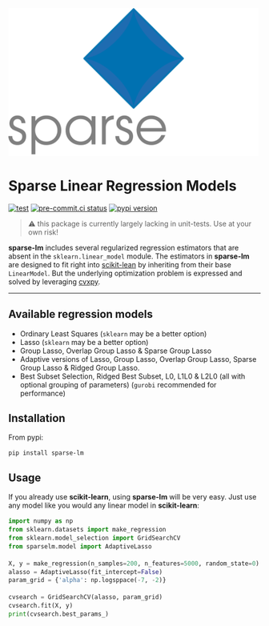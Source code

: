 <img src="docs/_static/logo.png" width="500px" alt=" ">

Sparse Linear Regression Models
===============================
[![test](https://github.com/CederGroupHub/sparse-lm/actions/workflows/test.yml/badge.svg?branch=main)](https://github.com/CederGroupHub/sparse-lm/actions/workflows/test.yml)
[![pre-commit.ci status](https://results.pre-commit.ci/badge/github/CederGroupHub/sparse-lm/main.svg)](https://results.pre-commit.ci/latest/github/CederGroupHub/sparse-lm/main)
[![pypi version](https://img.shields.io/pypi/v/sparse-lm?color=blue)](https://pypi.org/project/sparse-lm)

> :warning: this package is currently largely lacking in unit-tests.
> Use at your own risk!

**sparse-lm**  includes several regularized regression estimators that are absent in the
`sklearn.linear_model` module. The estimators in **sparse-lm** are designed to fit right into
[scikit-lean](https://scikit-learn.org/stable/index.html) by inheriting from their base
`LinearModel`. But the underlying optimization problem is expressed and solved by
leveraging [cvxpy](https://www.cvxpy.org/).

---------------------------------------------------------------------------------------

Available regression models
---------------------------
- Ordinary Least Squares (`sklearn` may be a better option)
- Lasso (`sklearn` may be a better option)
- Group Lasso, Overlap Group Lasso & Sparse Group Lasso
- Adaptive versions of Lasso, Group Lasso, Overlap Group Lasso, Sparse Group Lasso & Ridged Group Lasso.
- Best Subset Selection, Ridged Best Subset, L0, L1L0 & L2L0 (all with optional grouping of parameters)
  (`gurobi` recommended for performance)

Installation
------------
From pypi:

    pip install sparse-lm

Usage
-----
If you already use **scikit-learn**, using **sparse-lm** will be very easy. Just use any
model like you would any linear model in **scikit-learn**:

```python
import numpy as np
from sklearn.datasets import make_regression
from sklearn.model_selection import GridSearchCV
from sparselm.model import AdaptiveLasso

X, y = make_regression(n_samples=200, n_features=5000, random_state=0)
alasso = AdaptiveLasso(fit_intercept=False)
param_grid = {'alpha': np.logsppace(-7, -2)}

cvsearch = GridSearchCV(alasso, param_grid)
cvsearch.fit(X, y)
print(cvsearch.best_params_)
```
